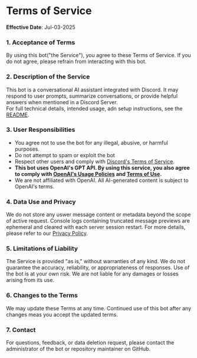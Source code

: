 # Terms of Service

**Effective Date**: Jul-03-2025

### 1. Acceptance of Terms
By using this bot("the Service"), you agree to these Terms of Service. If you do not agree, please refrain from interacting with this bot.

### 2. Description of the Service
This bot is a conversational AI assistant integrated with Discord. It may respond to user prompts, summarize conversations, or provide helpful answers when mentioned in a Discord Server.  
For full technical details, intended usage, adn setup instructions, see the [README](README.md).

### 3. User Responsibilities
- You agree not to use the bot for any illegal, abusive, or harmful purposes.
- Do not attempt to spam or exploit the bot
- Respect other users and comply with [Discord's Terms of Service](https://discord.com/terms).
- **This bot uses OpenAI's GPT API. By using this service, you also agree to comply with [OpenAI's Usage Policies](https://openai.com/policies/usage-policies/) and [Terms of Use](https://openai.com/policies/row-terms-of-use/).**
- We are not affiliated with OpenAI. All AI-generated content is subject to OpenAI's terms.

### 4. Data Use and Privacy
We do not store any uswer message content or metadata beyond the scope of active request. Console logs containing truncated message previews are ephemeral and cleared with each server session restart. 
For more details, please refer to our [Privacy Policy](PRIVACY.md).

### 5. Limitations of Liability
The Service is provided "as is," without warranties of any kind. We do not guarantee the accuracy, reliability, or appropriateness of responses. Use of the bot is at your own risk. We are not liable for any damages or losses arising from its use.

### 6. Changes to the Terms
We may update these Terms at any time. Continued use of this bot after any changes meas you accept the updated terms.

### 7. Contact
For questions, feedback, or data deletion request, please contact the administrator of the bot or repository maintainer on GitHub.